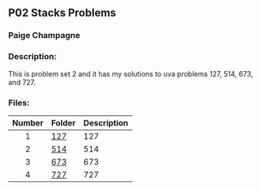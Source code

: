 ## P02 Stacks Problems
### Paige Champagne
### Description:

This is problem set 2 and it has my solutions to uva problems 127, 514, 673, and 727.


### Files:
| Number | Folder                              | Description                            |
| :----: | ----------------------------------- | -------------------------------------- |
| 1 | [127](./127)   | 127 |
| 2 | [514](./514)   | 514 |
| 3 | [673](./673)   | 673 |
| 4 | [727](./727)   | 727 |

